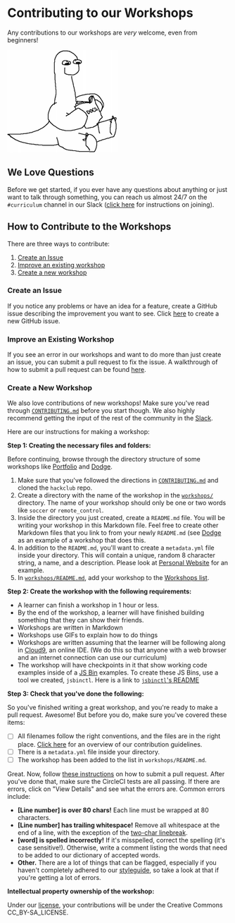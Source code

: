 # Contributing to our Workshops

Any contributions to our workshops are _very_ welcome, even from beginners!

![](img/smart_dinosaur_docs.png)

## We Love Questions

Before we get started, if you ever have any questions about anything or just want to talk through something, you can reach us almost 24/7 on the `#curriculum` channel in our Slack ([click here](slack/) for instructions on joining).

## How to Contribute to the Workshops

There are three ways to contribute:

1. [Create an Issue](#create-an-issue)
2. [Improve an existing workshop](#improve-an-existing-workshop)
3. [Create a new workshop](#create-a-new-workshop)

### Create an Issue

If you notice any problems or have an idea for a feature, create a GitHub issue describing the improvement you want to see. Click [here](https://github.com/hackclub/hackclub/issues/new) to create a new GitHub issue.

### Improve an Existing Workshop

If you see an error in our workshops and want to do more than just create an issue, you can submit a pull request to fix the issue. A walkthrough of how to submit a pull request can be found [here](../CONTRIBUTING.md).

### Create a New Workshop

We also love contributions of new workshops! Make sure you've read through [`CONTRIBUTING.md`](../CONTRIBUTING.md) before you start though. We also highly recommend getting the input of the rest of the community in the [Slack](#we-love-questions).

Here are our instructions for making a workshop:

**Step 1: Creating the necessary files and folders:**

Before continuing, browse through the directory structure of some workshops like [Portfolio](portfolio) and [Dodge](dodge).

1. Make sure that you've followed the directions in [`CONTRIBUTING.md`](../CONTRIBUTING.md) and cloned the `hackclub` repo.
2. Create a directory with the name of the workshop in the [`workshops/`](../workshops) directory. The name of your workshop should only be one or two words like `soccer` or `remote_control`.
3. Inside the directory you just created, create a `README.md` file. You will be writing your workshop in this Markdown file. Feel free to create other Markdown files that you link to from your newly `README.md` (see [Dodge](dodge) as an example of a workshop that does this.
4. In addition to the `README.md`, you'll want to create a `metadata.yml` file inside your directory. This will contain a unique, random 8 character string, a name, and a description. Please look at [Personal Website](personal_website/metadata.yml) for an example.
5. In [`workshops/README.md`](README.md), add your workshop to the [Workshops list](README.md#the-list).

**Step 2: Create the workshop with the following requirements:**

- A learner can finish a workshop in 1 hour or less.
- By the end of the workshop, a learner will have finished building something that they can show their friends.
- Workshops are written in Markdown
- Workshops use GIFs to explain how to do things
- Workshops are written assuming that the learner will be following along in [Cloud9](https://c9.io), an online IDE. (We do this so that anyone with a web browser and an internet connection can use our curriculum)
- The workshop will have checkpoints in it that show working code examples inside of a [JS Bin](https://jsbin.com) examples. To create these JS Bins, use a tool we created, `jsbinctl`. Here is a link to [`jsbinctl`'s README](lib/jsbinctl/README.md)

**Step 3: Check that you've done the following:**

So you've finished writing a great workshop, and you're ready to make a pull request. Awesome! But before you do, make sure you've covered these items:

- [ ] All filenames follow the right conventions, and the files are in the right place. [Click here](../CONTRIBUTING.md) for an overview of our contribution guidelines.
- [ ] There is a `metadata.yml` file inside your directory.
- [ ] The workshop has been added to the list in `workshops/README.md`.

Great. Now, follow [these instructions](../CONTRIBUTING.md) on how to submit a pull request. After you've done that, make sure the CircleCI tests are all passing. If there are errors, click on "View Details" and see what the errors are. Common errors include:

- **[Line number] is over 80 chars!** Each line must be wrapped at 80 characters.
- **[Line number] has trailing whitespace!** Remove all whitespace at the end of a line, with the exception of the [two-char linebreak](https://github.com/hackclub/meta/blob/master/styleguides/markdown.md#general-conventions).
- **[word] is spelled incorrectly!** If it's misspelled, correct the spelling (it's case sensitive!). Otherwise, write a comment listing the words that need to be added to our dictionary of accepted words.
- **Other.** There are a lot of things that can be flagged, especially if you haven't completely adhered to our [styleguide](https://github.com/hackclub/meta/blob/master/styleguides/markdown.md), so take a look at that if you're getting a lot of errors.

**Intellectual property ownership of the workshop:**

Under our [license](../LICENSE), your contributions will be under the Creative Commons CC_BY-SA_LICENSE.
